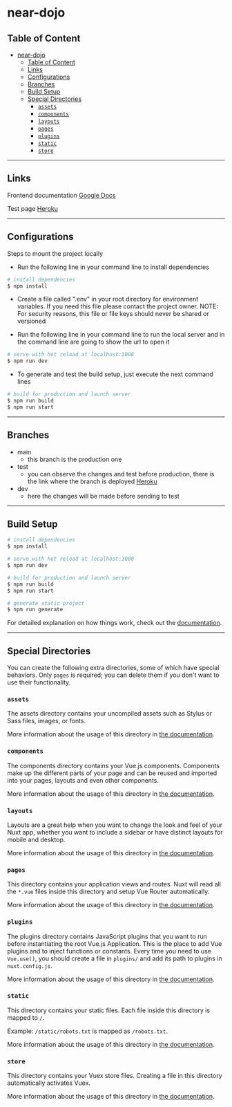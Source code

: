 # near-dojo

## Table of Content

- [near-dojo](#near-dojo)
  - [Table of Content](#table-of-content)
  - [Links](#links)
  - [Configurations](#configurations)
  - [Branches](#branches)
  - [Build Setup](#build-setup)
  - [Special Directories](#special-directories)
    - [`assets`](#assets)
    - [`components`](#components)
    - [`layouts`](#layouts)
    - [`pages`](#pages)
    - [`plugins`](#plugins)
    - [`static`](#static)
    - [`store`](#store)

---

## Links

 Frontend documentation [Google Docs](https://docs.google.com/document/d/1U4ImXTDYjx2OrLuqmUIrCYFbWKnOpXJ7RcvHjv5jIZ0/edit?usp=sharing)

 Test page [Heroku](https://near-dojo.herokuapp.com/)

---

## Configurations

Steps to mount the project locally

- Run the following line in your command line to install dependencies

```bash
# install dependencies
$ npm install
```

- Create a file called ".env" in your root directory for environment variables. If you need this file please contact the project owner.
NOTE: For security reasons, this file or file keys should never be shared or versioned

- Run the following line in your command line to run the local server and in the command line are going to show the url to open it

```bash
# serve with hot reload at localhost:3000
$ npm run dev
```

- To generate and test the build setup, just execute the next command lines

```bash
# build for production and launch server
$ npm run build
$ npm run start
```

---

## Branches

- main
  - this branch is the production one
- test
  - you can observe the changes and test before production, there is the link where the branch is deployed  [Heroku](https://near-dojo.herokuapp.com/)
- dev
  - here the changes will be made before sending to test

---

## Build Setup

```bash
# install dependencies
$ npm install

# serve with hot reload at localhost:3000
$ npm run dev

# build for production and launch server
$ npm run build
$ npm run start

# generate static project
$ npm run generate
```

For detailed explanation on how things work, check out the [documentation](https://nuxtjs.org).

---

## Special Directories

You can create the following extra directories, some of which have special behaviors. Only `pages` is required; you can delete them if you don't want to use their functionality.

### `assets`

The assets directory contains your uncompiled assets such as Stylus or Sass files, images, or fonts.

More information about the usage of this directory in [the documentation](https://nuxtjs.org/docs/2.x/directory-structure/assets).

### `components`

The components directory contains your Vue.js components. Components make up the different parts of your page and can be reused and imported into your pages, layouts and even other components.

More information about the usage of this directory in [the documentation](https://nuxtjs.org/docs/2.x/directory-structure/components).

### `layouts`

Layouts are a great help when you want to change the look and feel of your Nuxt app, whether you want to include a sidebar or have distinct layouts for mobile and desktop.

More information about the usage of this directory in [the documentation](https://nuxtjs.org/docs/2.x/directory-structure/layouts).

### `pages`

This directory contains your application views and routes. Nuxt will read all the `*.vue` files inside this directory and setup Vue Router automatically.

More information about the usage of this directory in [the documentation](https://nuxtjs.org/docs/2.x/get-started/routing).

### `plugins`

The plugins directory contains JavaScript plugins that you want to run before instantiating the root Vue.js Application. This is the place to add Vue plugins and to inject functions or constants. Every time you need to use `Vue.use()`, you should create a file in `plugins/` and add its path to plugins in `nuxt.config.js`.

More information about the usage of this directory in [the documentation](https://nuxtjs.org/docs/2.x/directory-structure/plugins).

### `static`

This directory contains your static files. Each file inside this directory is mapped to `/`.

Example: `/static/robots.txt` is mapped as `/robots.txt`.

More information about the usage of this directory in [the documentation](https://nuxtjs.org/docs/2.x/directory-structure/static).

### `store`

This directory contains your Vuex store files. Creating a file in this directory automatically activates Vuex.

More information about the usage of this directory in [the documentation](https://nuxtjs.org/docs/2.x/directory-structure/store).

